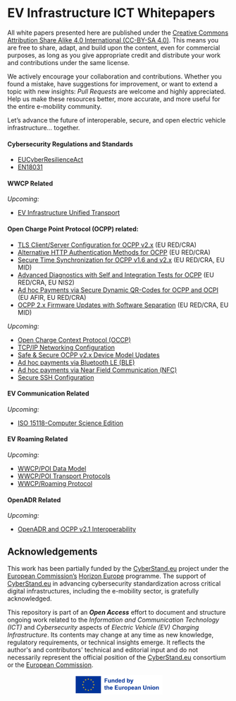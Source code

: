 # EV Infrastructure ICT Whitepapers

All white papers presented here are published under the [Creative Commons Attribution Share Alike 4.0 International (CC-BY-SA 4.0)](https://creativecommons.org/licenses/by-sa/4.0/). This means you are free to share, adapt, and build upon the content, even for commercial purposes, as long as you give appropriate credit and distribute your work and contributions under the same license.

We actively encourage your collaboration and contributions. Whether you found a mistake, have suggestions for improvement, or want to extend a topic with new insights: *Pull Requests* are welcome and highly appreciated. Help us make these resources better, more accurate, and more useful for the entire e-mobility community.

Let’s advance the future of interoperable, secure, and open electric vehicle infrastructure... together.

#### Cybersecurity Regulations and Standards

- [EUCyberResilienceAct](RegulationsAndStandards/EUCyberResilienceAct.md)
- [EN18031](RegulationsAndStandards/EN18031.md)

#### WWCP Related

*Upcoming:*

- [EV Infrastructure Unified Transport](UnifiedTransport/README.md)


#### Open Charge Point Protocol (OCPP) related:

- [TLS Client/Server Configuration for OCPP v2.x](TLSConfiguration/README.md) (EU RED/CRA)
- [Alternative HTTP Authentication Methods for OCPP](HTTPAuthExtensions/README.md) (EU RED/CRA)
- [Secure Time Synchronization for OCPP v1.6 and v2.x](SecureTimeSync/README.md) (EU RED/CRA, EU MID)
- [Advanced Diagnostics with Self and Integration Tests for OCPP](AdvancedDiagnostics/README.md) (EU RED/CRA, EU NIS2)
- [Ad hoc Payments via Secure Dynamic QR-Codes for OCPP and OCPI](SecureDynamicQRCodes/README.md) (EU AFIR, EU RED/CRA)
- [OCPP 2.x Firmware Updates with Software Separation](FirmwareUpdateSeparation/README.md) (EU RED/CRA, EU MID)

*Upcoming:*

- [Open Charge Context Protocol (OCCP)](OCCP/README.md)
- [TCP/IP Networking Configuration](TCPIPNetworkingConfiguration/README.md)
- [Safe & Secure OCPP v2.x Device Model Updates](SafeAndSecureDeviceModelUpdates/README.md)
- [Ad hoc payments via Bluetooth LE (BLE)](AdHocPaymentsBLE/README.md)
- [Ad hoc payments via Near Field Communication (NFC)](AdHocPaymentsNFC/README.md)
- [Secure SSH Configuration](SecureSSHConfiguration/README.md)


#### EV Communication Related

*Upcoming:*

- [ISO 15118-Computer Science Edition](ISO15118-CSE/README.md)


#### EV Roaming Related

*Upcoming:*

- [WWCP/POI Data Model](WWCP-POI-Datamodel/README.md)
- [WWCP/POI Transport Protocols](WWCP-POI-TransportProtocols/README.md)
- [WWCP/Roaming Protocol](WWCP-Roaming-Protocol/README.md)


#### OpenADR Related

*Upcoming:*

- [OpenADR and OCPP v2.1 Interoperability](OpenADR-OCPPv2.1/README.md)


## Acknowledgements


This work has been partially funded by the [CyberStand.eu](https://cyberstand.eu) project under the [European Commission’s](https://commission.europa.eu) [Horizon Europe](https://research-and-innovation.ec.europa.eu/funding/funding-opportunities/funding-programmes-and-open-calls/horizon-europe_en) programme. The support of [CyberStand.eu](https://cyberstand.eu) in advancing cybersecurity standardization across critical digital infrastructures, including the e-mobility sector, is gratefully acknowledged.

This repository is part of an ***Open Access*** effort to document and structure ongoing work related to the *Information and Communication Technology (ICT)* and *Cybersecurity* aspects of *Electric Vehicle (EV) Charging Infrastructure*. Its contents may change at any time as new knowledge, regulatory requirements, or technical insights emerge. It reflects the author's and contributors' technical and editorial input and do not necessarily represent the official position of the [CyberStand.eu](https://cyberstand.eu) consortium or the [European Commission](https://commission.europa.eu).

<p align="center">
    <img src="images/EN_FundedbytheEU_RGB_POS.png" alt="Funded by the European Union" width="200">
</p>

